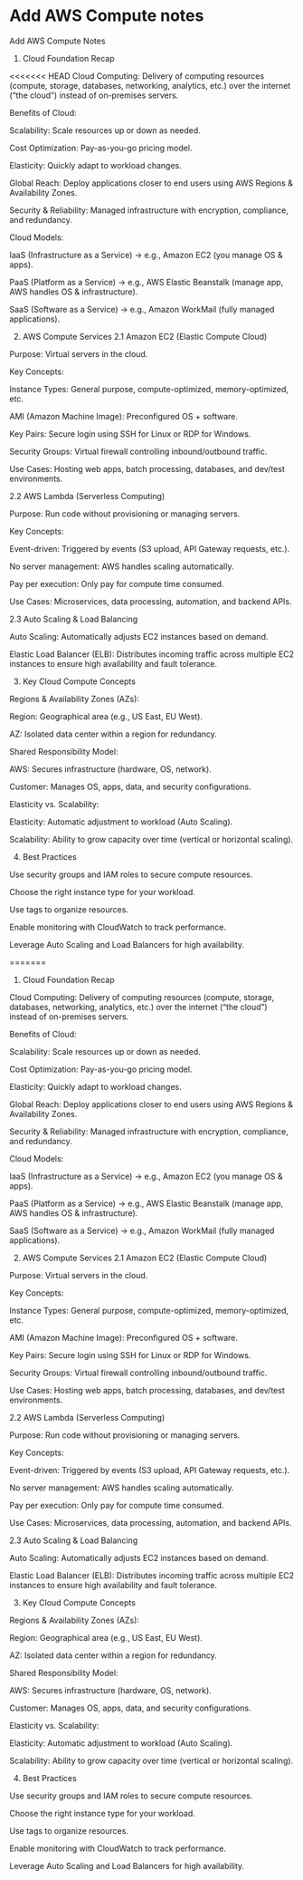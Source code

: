 Add AWS Compute notes
=======
Add AWS Compute Notes 


1. Cloud Foundation Recap

<<<<<<< HEAD
Cloud Computing: Delivery of computing resources (compute, storage, databases, networking, analytics, etc.) over the internet (“the cloud”) instead of on-premises servers.

Benefits of Cloud:

Scalability: Scale resources up or down as needed.

Cost Optimization: Pay-as-you-go pricing model.

Elasticity: Quickly adapt to workload changes.

Global Reach: Deploy applications closer to end users using AWS Regions & Availability Zones.

Security & Reliability: Managed infrastructure with encryption, compliance, and redundancy.

Cloud Models:

IaaS (Infrastructure as a Service) → e.g., Amazon EC2 (you manage OS & apps).

PaaS (Platform as a Service) → e.g., AWS Elastic Beanstalk (manage app, AWS handles OS & infrastructure).

SaaS (Software as a Service) → e.g., Amazon WorkMail (fully managed applications).

2. AWS Compute Services
2.1 Amazon EC2 (Elastic Compute Cloud)

Purpose: Virtual servers in the cloud.

Key Concepts:

Instance Types: General purpose, compute-optimized, memory-optimized, etc.

AMI (Amazon Machine Image): Preconfigured OS + software.

Key Pairs: Secure login using SSH for Linux or RDP for Windows.

Security Groups: Virtual firewall controlling inbound/outbound traffic.

Use Cases: Hosting web apps, batch processing, databases, and dev/test environments.

2.2 AWS Lambda (Serverless Computing)

Purpose: Run code without provisioning or managing servers.

Key Concepts:

Event-driven: Triggered by events (S3 upload, API Gateway requests, etc.).

No server management: AWS handles scaling automatically.

Pay per execution: Only pay for compute time consumed.

Use Cases: Microservices, data processing, automation, and backend APIs.

2.3 Auto Scaling & Load Balancing

Auto Scaling: Automatically adjusts EC2 instances based on demand.

Elastic Load Balancer (ELB): Distributes incoming traffic across multiple EC2 instances to ensure high availability and fault tolerance.

3. Key Cloud Compute Concepts

Regions & Availability Zones (AZs):

Region: Geographical area (e.g., US East, EU West).

AZ: Isolated data center within a region for redundancy.

Shared Responsibility Model:

AWS: Secures infrastructure (hardware, OS, network).

Customer: Manages OS, apps, data, and security configurations.

Elasticity vs. Scalability:

Elasticity: Automatic adjustment to workload (Auto Scaling).


Scalability: Ability to grow capacity over time (vertical or horizontal scaling).

4. Best Practices

Use security groups and IAM roles to secure compute resources.

Choose the right instance type for your workload.

Use tags to organize resources.

Enable monitoring with CloudWatch to track performance.

Leverage Auto Scaling and Load Balancers for high availability.


=======
1. Cloud Foundation Recap

Cloud Computing: Delivery of computing resources (compute, storage, databases, networking, analytics, etc.) over the internet (“the cloud”) instead of on-premises servers.

Benefits of Cloud:

Scalability: Scale resources up or down as needed.

Cost Optimization: Pay-as-you-go pricing model.

Elasticity: Quickly adapt to workload changes.

Global Reach: Deploy applications closer to end users using AWS Regions & Availability Zones.

Security & Reliability: Managed infrastructure with encryption, compliance, and redundancy.

Cloud Models:

IaaS (Infrastructure as a Service) → e.g., Amazon EC2 (you manage OS & apps).

PaaS (Platform as a Service) → e.g., AWS Elastic Beanstalk (manage app, AWS handles OS & infrastructure).

SaaS (Software as a Service) → e.g., Amazon WorkMail (fully managed applications).

2. AWS Compute Services
2.1 Amazon EC2 (Elastic Compute Cloud)

Purpose: Virtual servers in the cloud.

Key Concepts:

Instance Types: General purpose, compute-optimized, memory-optimized, etc.

AMI (Amazon Machine Image): Preconfigured OS + software.

Key Pairs: Secure login using SSH for Linux or RDP for Windows.

Security Groups: Virtual firewall controlling inbound/outbound traffic.

Use Cases: Hosting web apps, batch processing, databases, and dev/test environments.

2.2 AWS Lambda (Serverless Computing)

Purpose: Run code without provisioning or managing servers.

Key Concepts:

Event-driven: Triggered by events (S3 upload, API Gateway requests, etc.).

No server management: AWS handles scaling automatically.

Pay per execution: Only pay for compute time consumed.

Use Cases: Microservices, data processing, automation, and backend APIs.

2.3 Auto Scaling & Load Balancing

Auto Scaling: Automatically adjusts EC2 instances based on demand.

Elastic Load Balancer (ELB): Distributes incoming traffic across multiple EC2 instances to ensure high availability and fault tolerance.

3. Key Cloud Compute Concepts

Regions & Availability Zones (AZs):

Region: Geographical area (e.g., US East, EU West).

AZ: Isolated data center within a region for redundancy.

Shared Responsibility Model:

AWS: Secures infrastructure (hardware, OS, network).

Customer: Manages OS, apps, data, and security configurations.

Elasticity vs. Scalability:

Elasticity: Automatic adjustment to workload (Auto Scaling).


Scalability: Ability to grow capacity over time (vertical or horizontal scaling).

4. Best Practices

Use security groups and IAM roles to secure compute resources.

Choose the right instance type for your workload.

Use tags to organize resources.

Enable monitoring with CloudWatch to track performance.

Leverage Auto Scaling and Load Balancers for high availability.
